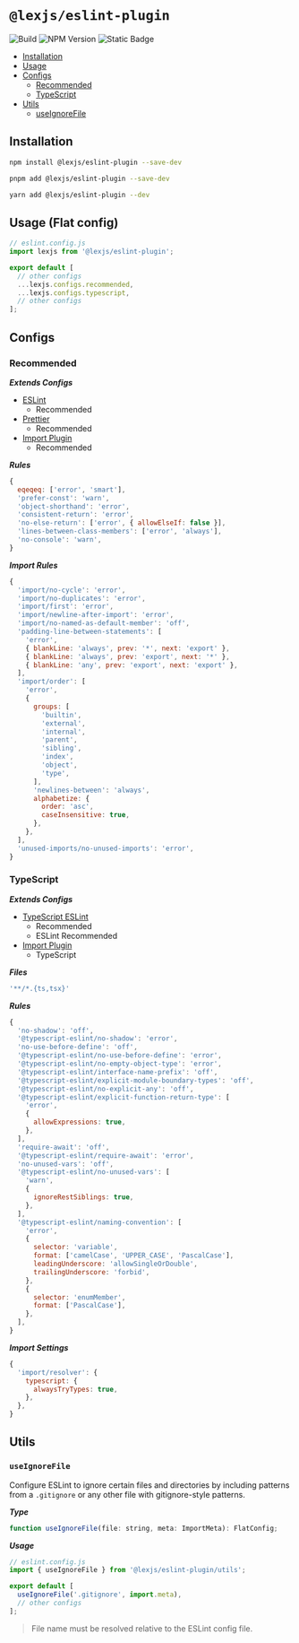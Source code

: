 # `@lexjs/eslint-plugin`

![Build](https://img.shields.io/github/actions/workflow/status/LexBorisoff/eslint-plugin/release.yml)
![NPM Version](https://img.shields.io/npm/v/@lexjs/eslint-plugin)
![Static Badge](https://img.shields.io/badge/package-ESM--only-ffe536)

- [Installation](#installation)
- [Usage](#usage-flat-config)
- [Configs](#configs)
  - [Recommended](#recommended)
  - [TypeScript](#typescript)
- [Utils](#utils)
  - [useIgnoreFile](#useignorefile)

## Installation

```bash
npm install @lexjs/eslint-plugin --save-dev
```

```bash
pnpm add @lexjs/eslint-plugin --save-dev
```

```bash
yarn add @lexjs/eslint-plugin --dev
```

## Usage (Flat config)

```javascript
// eslint.config.js
import lexjs from '@lexjs/eslint-plugin';

export default [
  // other configs
  ...lexjs.configs.recommended,
  ...lexjs.configs.typescript,
  // other configs
];
```

## Configs

### Recommended

_**Extends Configs**_

- [ESLint](https://www.npmjs.com/package/@eslint/js)
  - Recommended
- [Prettier](https://www.npmjs.com/package/eslint-plugin-prettier)
  - Recommended
- [Import Plugin](https://www.npmjs.com/package/eslint-plugin-import)
  - Recommended

_**Rules**_

```javascript
{
  eqeqeq: ['error', 'smart'],
  'prefer-const': 'warn',
  'object-shorthand': 'error',
  'consistent-return': 'error',
  'no-else-return': ['error', { allowElseIf: false }],
  'lines-between-class-members': ['error', 'always'],
  'no-console': 'warn',
}
```

_**Import Rules**_

```javascript
{
  'import/no-cycle': 'error',
  'import/no-duplicates': 'error',
  'import/first': 'error',
  'import/newline-after-import': 'error',
  'import/no-named-as-default-member': 'off',
  'padding-line-between-statements': [
    'error',
    { blankLine: 'always', prev: '*', next: 'export' },
    { blankLine: 'always', prev: 'export', next: '*' },
    { blankLine: 'any', prev: 'export', next: 'export' },
  ],
  'import/order': [
    'error',
    {
      groups: [
        'builtin',
        'external',
        'internal',
        'parent',
        'sibling',
        'index',
        'object',
        'type',
      ],
      'newlines-between': 'always',
      alphabetize: {
        order: 'asc',
        caseInsensitive: true,
      },
    },
  ],
  'unused-imports/no-unused-imports': 'error',
}
```

### TypeScript

_**Extends Configs**_

- [TypeScript ESLint](https://www.npmjs.com/package/typescript-eslint)
  - Recommended
  - ESLint Recommended
- [Import Plugin](https://www.npmjs.com/package/eslint-plugin-import)
  - TypeScript

**_Files_**

```javascript
'**/*.{ts,tsx}'
```

_**Rules**_

```javascript
{
  'no-shadow': 'off',
  '@typescript-eslint/no-shadow': 'error',
  'no-use-before-define': 'off',
  '@typescript-eslint/no-use-before-define': 'error',
  '@typescript-eslint/no-empty-object-type': 'error',
  '@typescript-eslint/interface-name-prefix': 'off',
  '@typescript-eslint/explicit-module-boundary-types': 'off',
  '@typescript-eslint/no-explicit-any': 'off',
  '@typescript-eslint/explicit-function-return-type': [
    'error',
    {
      allowExpressions: true,
    },
  ],
  'require-await': 'off',
  '@typescript-eslint/require-await': 'error',
  'no-unused-vars': 'off',
  '@typescript-eslint/no-unused-vars': [
    'warn',
    {
      ignoreRestSiblings: true,
    },
  ],
  '@typescript-eslint/naming-convention': [
    'error',
    {
      selector: 'variable',
      format: ['camelCase', 'UPPER_CASE', 'PascalCase'],
      leadingUnderscore: 'allowSingleOrDouble',
      trailingUnderscore: 'forbid',
    },
    {
      selector: 'enumMember',
      format: ['PascalCase'],
    },
  ],
}
```

_**Import Settings**_

```javascript
{
  'import/resolver': {
    typescript: {
      alwaysTryTypes: true,
    },
  },
}
```

## Utils

### `useIgnoreFile`

Configure ESLint to ignore certain files and directories by including patterns from a `.gitignore` or any other file with gitignore-style patterns.

**_Type_**

```javascript
function useIgnoreFile(file: string, meta: ImportMeta): FlatConfig;
```

**_Usage_**

```javascript
// eslint.config.js
import { useIgnoreFile } from '@lexjs/eslint-plugin/utils';

export default [
  useIgnoreFile('.gitignore', import.meta),
  // other configs
];
```

> File name must be resolved relative to the ESLint config file.

